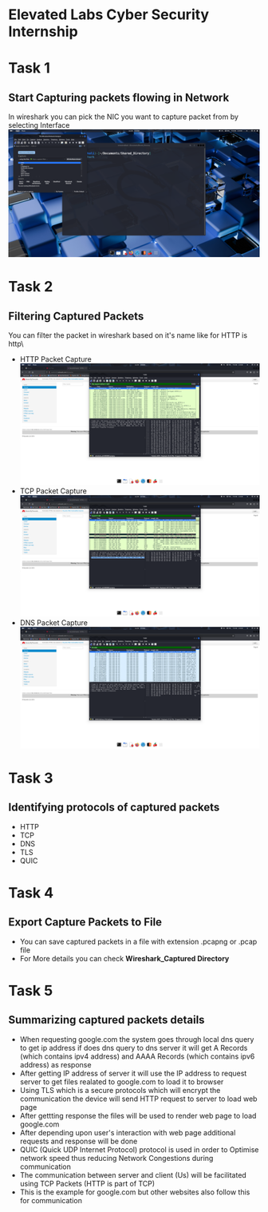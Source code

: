 # Elevated Labs Cyber Security Internship

# Task 1
## Start Capturing packets flowing in Network
In wireshark you can pick the NIC you want to capture packet from by selecting Interface\
![screenshot of interface selection](Media/wireshark_start.png)


# Task 2
## Filtering Captured Packets
You can filter the packet in wireshark based on it's name like for HTTP is http\
* HTTP Packet Capture
![http packet capture screenshot](Media/http_capture.png)
* TCP Packet Capture
![tcp packet capture screenshot](Media/tcp_capture.png)
* DNS Packet Capture
![dns packet capture screenshot](Media/dns_capture.png)

# Task 3
## Identifying protocols of captured packets
* HTTP
* TCP
* DNS
* TLS
* QUIC

# Task 4
## Export Capture Packets to File
* You can save captured packets in a file with extension .pcapng or .pcap file
* For More details you can check **Wireshark_Captured Directory**

# Task 5
## Summarizing captured packets details
* When requesting google.com the system goes through local dns query to get ip address if does dns query to dns server it will get A Records (which contains ipv4 address) and AAAA Records (which contains ipv6 address) as response 
* After getting IP address of server it will use the IP address to request server to get files realated to google.com to load it to browser
* Using TLS which is a secure protocols which will encrypt the communication the device will send HTTP request to server to load web page 
* After gettting response the files will be used to render web page to load google.com 
* After depending upon user's interaction with web page additional requests and response will be done
* QUIC (Quick UDP Internet Protocol) protocol is used in order to Optimise network speed thus reducing Network Congestions during communication
* The communication between server and client (Us) will be facilitated using TCP Packets (HTTP is part of TCP)
* This is the example for google.com but other websites also follow this for communication


